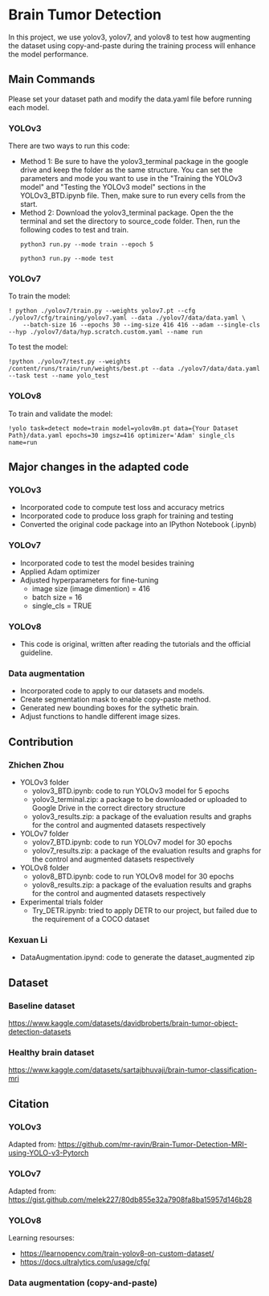 # Brain Tumor Detection

In this project, we use yolov3, yolov7, and yolov8 to test how augmenting the dataset using copy-and-paste during the training process will enhance the model performance.

## Main Commands
Please set your dataset path and modify the data.yaml file before running each model.

### YOLOv3
There are two ways to run this code:
- Method 1: Be sure to have the yolov3_terminal package in the google drive and keep the folder as the same structure. You can set the parameters and mode you want to use in the "Training the YOLOv3 model" and "Testing the YOLOv3 model" sections in the YOLOv3_BTD.ipynb file. Then, make sure to run every cells from the start.
- Method 2: Download the yolov3_terminal package. Open the the terminal and set the directory to source_code folder. Then, run the following codes to test and train.
  ```
  python3 run.py --mode train --epoch 5
  ```
  ```
  python3 run.py --mode test
  ```

### YOLOv7
To train the model:
```
! python ./yolov7/train.py --weights yolov7.pt --cfg ./yolov7/cfg/training/yolov7.yaml --data ./yolov7/data/data.yaml \
    --batch-size 16 --epochs 30 --img-size 416 416 --adam --single-cls --hyp ./yolov7/data/hyp.scratch.custom.yaml --name run
```
To test the model:
```
!python ./yolov7/test.py --weights /content/runs/train/run/weights/best.pt --data ./yolov7/data/data.yaml --task test --name yolo_test
```

### YOLOv8
To train and validate the model:
```
!yolo task=detect mode=train model=yolov8m.pt data={Your Dataset Path}/data.yaml epochs=30 imgsz=416 optimizer='Adam' single_cls name=run
```


## Major changes in the adapted code

### YOLOv3
- Incorporated code to compute test loss and accuracy metrics
- Incorporated code to produce loss graph for training and testing
- Converted the original code package into an IPython Notebook (.ipynb)

### YOLOv7
- Incorporated code to test the model besides training
- Applied Adam optimizer
- Adjusted hyperparameters for fine-tuning
  - image size (image dimention) = 416
  - batch size = 16
  - single_cls = TRUE

### YOLOv8
- This code is original, written after reading the tutorials and the official guideline.

### Data augmentation
- Incorporated code to apply to our datasets and models.
- Create segmentation mask to enable copy-paste method.
- Generated new bounding boxes for the sythetic brain.
- Adjust functions to handle different image sizes.




## Contribution
### Zhichen Zhou
- YOLOv3 folder
  - yolov3_BTD.ipynb: code to run YOLOv3 model for 5 epochs
  - yolov3_terminal.zip: a package to be downloaded or uploaded to Google Drive in the correct directory structure
  - yolov3_results.zip: a package of the evaluation results and graphs for the control and augmented datasets respectively
- YOLOv7 folder
  - yolov7_BTD.ipynb: code to run YOLOv7 model for 30 epochs
  - yolov7_results.zip: a package of the evaluation results and graphs for the control and augmented datasets respectively
- YOLOv8 folder
  - yolov8_BTD.ipynb: code to run YOLOv8 model for 30 epochs
  - yolov8_results.zip: a package of the evaluation results and graphs for the control and augmented datasets respectively
- Experimental trials folder
  - Try_DETR.ipynb: tried to apply DETR to our project, but failed due to the requirement of a COCO dataset

### Kexuan Li
- DataAugmentation.ipynd: code to generate the dataset_augmented zip

## Dataset
### Baseline dataset
https://www.kaggle.com/datasets/davidbroberts/brain-tumor-object-detection-datasets

### Healthy brain dataset
https://www.kaggle.com/datasets/sartajbhuvaji/brain-tumor-classification-mri

## Citation
### YOLOv3
Adapted from: https://github.com/mr-ravin/Brain-Tumor-Detection-MRI-using-YOLO-v3-Pytorch

### YOLOv7
Adapted from: https://gist.github.com/melek227/80db855e32a7908fa8ba15957d146b28

### YOLOv8
Learning resourses: 
- https://learnopencv.com/train-yolov8-on-custom-dataset/
- https://docs.ultralytics.com/usage/cfg/

### Data augmentation (copy-and-paste)



